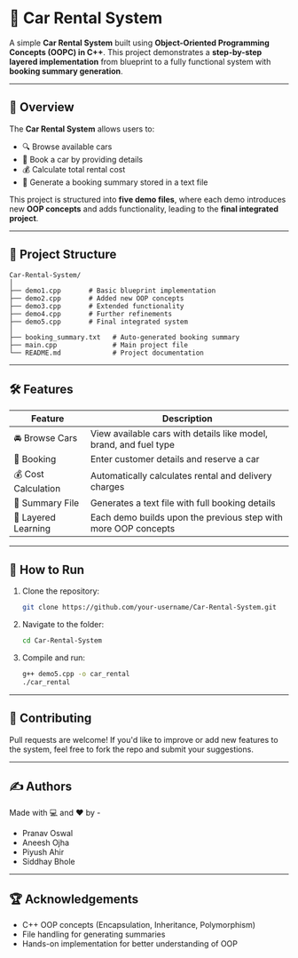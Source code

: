 # 🚗 Car Rental System

A simple **Car Rental System** built using **Object-Oriented Programming Concepts (OOPC) in C++**. This project demonstrates a **step-by-step layered implementation** from blueprint to a fully functional system with **booking summary generation**.

---

## 📖 Overview

The **Car Rental System** allows users to:

* 🔍 Browse available cars
* 📝 Book a car by providing details
* 💰 Calculate total rental cost
* 📄 Generate a booking summary stored in a text file

This project is structured into **five demo files**, where each demo introduces new **OOP concepts** and adds functionality, leading to the **final integrated project**.

---

## 📂 Project Structure

```
Car-Rental-System/
│
├── demo1.cpp       # Basic blueprint implementation
├── demo2.cpp       # Added new OOP concepts
├── demo3.cpp       # Extended functionality
├── demo4.cpp       # Further refinements
├── demo5.cpp       # Final integrated system
│
├── booking_summary.txt   # Auto-generated booking summary
├── main.cpp              # Main project file
└── README.md             # Project documentation
```

---

## 🛠️ Features

| Feature             | Description                                                       |
| ------------------- | ----------------------------------------------------------------- |
| 🚘 Browse Cars      | View available cars with details like model, brand, and fuel type |
| 📝 Booking          | Enter customer details and reserve a car                          |
| 💰 Cost Calculation | Automatically calculates rental and delivery charges              |
| 📄 Summary File     | Generates a text file with full booking details                   |
| 🧩 Layered Learning | Each demo builds upon the previous step with more OOP concepts    |

---

## 🚀 How to Run

1. Clone the repository:

   ```bash
   git clone https://github.com/your-username/Car-Rental-System.git
   ```
2. Navigate to the folder:

   ```bash
   cd Car-Rental-System
   ```
3. Compile and run:

   ```bash
   g++ demo5.cpp -o car_rental
   ./car_rental
   ```

---

## 🤝 Contributing

Pull requests are welcome! If you'd like to improve or add new features to the system, feel free to fork the repo and submit your suggestions.

---

## ✍️ Authors

Made with 💻 and ❤️ by -

* Pranav Oswal
* Aneesh Ojha
* Piyush Ahir
* Siddhay Bhole

---

## 🏆 Acknowledgements

* C++ OOP concepts (Encapsulation, Inheritance, Polymorphism)
* File handling for generating summaries
* Hands-on implementation for better understanding of OOP
